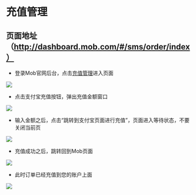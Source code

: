 # 充值管理

## 页面地址（http://dashboard.mob.com/#/sms/order/index）
 - 登录Mob官网后台，点击[充值管理][1]进入页面
 
![](http://wiki.mob.com/md/images/sms-recharge-1.png)

- 点击支付宝充值按钮，弹出充值金额窗口

![](http://wiki.mob.com/md/images/sms-recharge-2.png)

- 输入金额之后，点击“跳转到支付宝页面进行充值”，页面进入等待状态，不要关闭当前页

![](http://wiki.mob.com/md/images/sms-recharge-3.png)

- 充值成功之后，跳转回到Mob页面

![](http://wiki.mob.com/md/images/sms-recharge-4.png)

- 此时订单已经充值到您的账户上面

![](http://wiki.mob.com/md/images/sms-recharge-5.png)


  [1]: http://dashboard.mob.com/#/sms/order/index
  [2]: http://wiki.mob.com/md/images/sms-order-1.png
  [3]: http://wiki.mob.com/md/images/sms-order-1.png
  [4]: http://wiki.mob.com/md/images/sms-order-3.png
